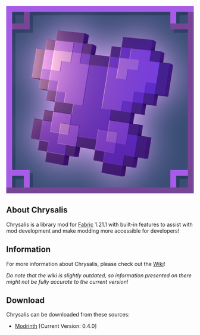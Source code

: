 ![github_icon](images/mod_icon.png)

## **About Chrysalis**

Chrysalis is a library mod for [Fabric](https://fabricmc.net) 1.21.1 with built-in features to assist with mod development and make modding more accessible for developers!

## **Information**

For more information about Chrysalis, please check out the [Wiki](https://github.com/Sydokiddo/chrysalis/wiki)!

_Do note that the wiki is slightly outdated, so information presented on there might not be fully accurate to the current version!_

## **Download**

Chrysalis can be downloaded from these sources:

* [Modrinth](https://modrinth.com/mod/chrysalis) [Current Version: 0.4.0]